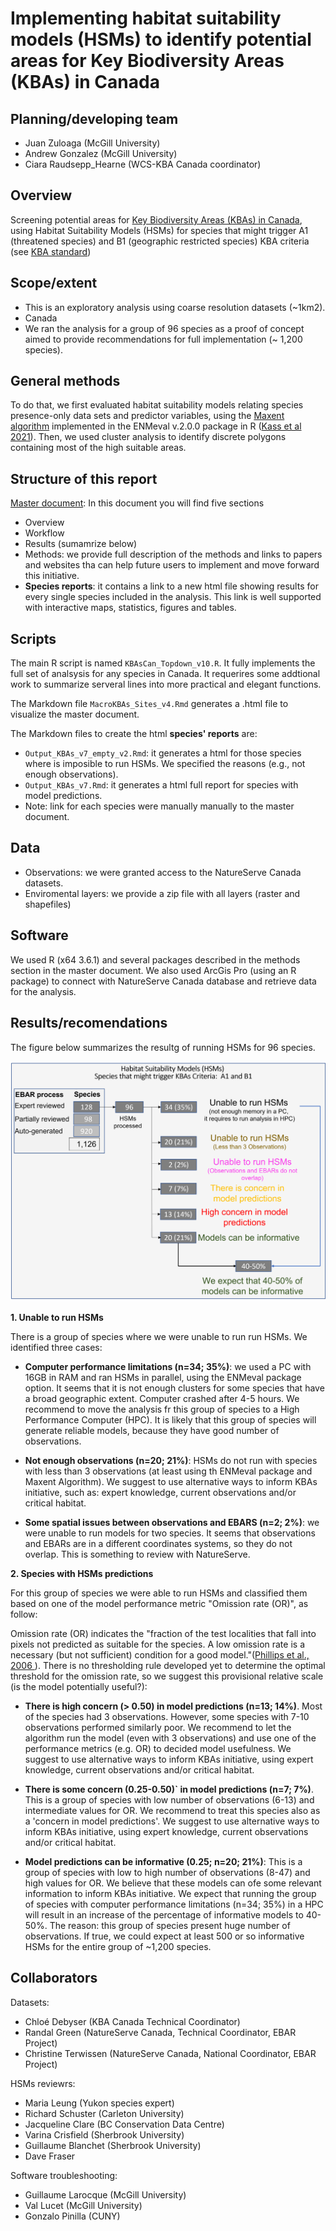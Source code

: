 # Implementing habitat suitability models (HSMs) to identify potential areas for Key Biodiversity Areas (KBAs) in Canada

## Planning/developing team
+ Juan Zuloaga (McGill University)
+ Andrew Gonzalez (McGill University)
+ Ciara Raudsepp_Hearne (WCS-KBA Canada coordinator)

## Overview
Screening potential areas for <a href="http://www.kbacanada.org/" target="_blank">Key Biodiversity Areas (KBAs) in Canada</a>, using Habitat Suitability Models (HSMs) for species that might trigger A1 (threatened species) and B1 (geographic restricted species) KBA criteria  (see <a href="https://portals.iucn.org/library/node/46259" target="_blank">KBA standard</a>)

## Scope/extent
- This is an exploratory analysis using coarse resolution datasets (~1km2).
- Canada
- We ran the analysis for a group of 96 species as a proof of concept aimed to provide recommendations for full implementation (~ 1,200 species). 

## General methods
To do that, we first evaluated habitat suitability models relating species presence-only data sets and predictor variables, using the  <a href="https://www.sciencedirect.com/science/article/pii/S030438000500267X" target="_blank">Maxent algorithm</a> implemented in the  ENMeval v.2.0.0 package in R (<a href="https://besjournals.onlinelibrary.wiley.com/doi/full/10.1111/2041-210X.13628?campaign=woletoc" target="_blank">Kass et al 2021</a>). Then, we used cluster analysis to identify discrete polygons containing most of the high suitable areas.

## Structure of this report
<a href="[http://www.kbacanada.org/](https://quebio.ca/kba/MAcro_KBAs_HSMs_Sites_Canada.html)" target="_blank">Master document</a>: In this document you will find five sections
- Overview
- Workflow
- Results (sumamrize below)
- Methods: we provide full description of the methods and links to papers and websites tha can help future users to implement and move forward this initiative. 
- **Species reports**: it contains a link to a new html file showing results for every single species included in the analysis. This link is well supported with interactive maps, statistics, figures and tables.  

## Scripts

The main R script is named `KBAsCan_Topdown_v10.R`.  It fully implements the full set of analsysis for any species in Canada. It requerires some addtional work to summarize serveral lines into more practical and elegant functions.

The Markdown file `MacroKBAs_Sites_v4.Rmd` generates a .html file to visualize the master document.

The Markdown files to create the html **species' reports** are:
- `Output_KBAs_v7_empty_v2.Rmd`: it generates a html for those species where is imposible to run HSMs. We specified the reasons (e.g., not enough observations).
- `Output_KBAs_v7.Rmd`: it generates a html full report for species with model predictions.
- Note: link for each species were manually manually to the master document.

## Data
- Observations: we were granted access to the NatureServe Canada datasets.
- Enviromental layers: we provide a zip file with all layers (raster and shapefiles)

## Software
We used  R (x64 3.6.1) and several packages described in the methods section in the master document.
We also used ArcGis Pro (using an R package) to connect with NatureServe Canada database and retrieve data for the analysis.

## Results/recomendations
The figure below summarizes the resultg of running HSMs for 96 species. 

![](./summary_HSMs_KBAs.png)

**1. Unable to run HSMs**

There is a group of species where we were unable to run run HSMs.  We identified three cases:

+ **Computer performance limitations (n=34; 35%)**: we used a PC with 16GB in RAM and ran  HSMs in parallel, using the ENMeval package option. It seems that it is not enough clusters for some species that have a broad geographic extent. Computer crashed after 4-5 hours.  We recommend to move the analysis fr this group of species to a High Performance Computer (HPC). It is likely that this group of species will generate reliable models, because they have good number of observations.

+ **Not enough observations (n=20; 21%)**: HSMs do not run with species with less than 3 observations (at least using th ENMeval package and Maxent Algorithm). We suggest to use alternative ways to inform KBAs initiative, such as: expert knowledge, current observations and/or critical habitat.

+ **Some spatial issues between observations and EBARS (n=2; 2%)**: we were unable to run models for two species. It seems that observations and EBARs are in a different coordinates systems, so they do not overlap. This is something to review with NatureServe.


**2. Species with HSMs predictions**

For this group of species we were able to run HSMs and classified them based on one of the model performance metric "Omission rate (OR)", as follow:

Omission rate (OR) indicates the "fraction of the test localities that fall into pixels not predicted as suitable for the species. A low omission rate is a necessary (but not sufficient) condition for a good model."(<a href="https://www.sciencedirect.com/science/article/abs/pii/S030438000500267X" target="_blank">Phillips et al., 2006 </a>). There is no thresholding rule developed yet to determine the optimal threshold for the omission rate, so we suggest this provisional relative scale (is the model potentially useful?): 

+  **There is high concern (> 0.50) in model predictions (n=13; 14%)**. Most of the species had 3 observations. However, some species with 7-10 observations performed similarly poor. We recommend to let the algorithm run the model (even with 3 observations) and use one of the performance metrics (e.g. OR) to decided model usefulness. We suggest to use alternative ways to inform KBAs initiative, using expert knowledge, current observations and/or critical habitat.


+  **There is some concern (0.25-0.50)` in model predictions (n=7; 7%)**.  This is a group of species with low number of observations (6-13) and intermediate values for OR.  We recommend to treat this species also as a 'concern in model predictions'. We suggest to use alternative ways to inform KBAs initiative, using expert knowledge, current observations and/or critical habitat.


+  **Model predictions can be informative (0.25; n=20; 21%)**: This is a group of species with low to high number of observations (8-47) and high values for OR.  We believe that these models can ofe some relevant information to inform KBAs initiative. We expect that running the group of species with computer performance limitations (n=34; 35%) in a HPC will result in an increase of the percentage of informative models to 40-50%.  The reason: this group of species present huge number of observations. If true, we could expect at least 500 or so informative HSMs for the entire group of ~1,200 species.

## Collaborators

Datasets:
+ Chloé Debyser (KBA Canada Technical Coordinator)
+ Randal Green (NatureServe Canada, Technical Coordinator, EBAR Project)
+ Christine Terwissen (NatureServe Canada, National Coordinator, EBAR Project)

HSMs reviewrs:
+ Maria Leung (Yukon species expert)
+ Richard Schuster (Carleton University)
+ Jacqueline Clare (BC Conservation Data Centre)
+ Varina Crisfield (Sherbrook University)
+ Guillaume Blanchet (Sherbrook University)
+ Dave Fraser 

Software troubleshooting:
+ Guillaume Larocque (McGill University)
+ Val Lucet (McGill University)
+ Gonzalo Pinilla (CUNY)
